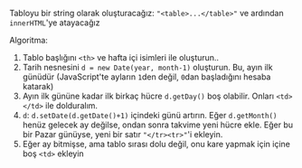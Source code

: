 Tabloyu bir string olarak oluşturacağız: `"<table>...</table>"` ve ardından `innerHTML`'ye atayacağız

Algoritma:

1. Tablo başlığını `<th>` ve hafta içi isimleri ile oluşturun..
1. Tarih nesnesini `d = new Date(year, month-1)` oluşturun. Bu, ayın ilk günüdür (JavaScript'te ayların `1`den değil, `0`dan başladığını    hesaba katarak)
2. Ayın ilk gününe kadar ilk birkaç hücre `d.getDay()` boş olabilir. Onları `<td></td>` ile dolduralım.
3. `d`: `d.setDate(d.getDate()+1)` içindeki günü artırın. Eğer `d.getMonth()` henüz gelecek ay değilse, ondan sonra takvime yeni hücre ekle. Eğer bu bir Pazar günüyse, yeni bir satır <code>"&lt;/tr&gt;&lt;tr&gt;"</code>'i ekleyin.
4. Eğer ay bitmişse, ama tablo sırası dolu değil, onu kare yapmak için içine boş `<td>` ekleyin
